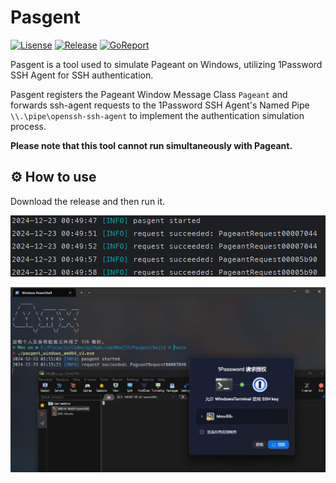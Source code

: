 # Pasgent

[![Lisense](https://img.shields.io/github/license/Mmx233/Pasgent)](https://github.com/Mmx233/Pasgent/blob/main/LICENSE)
[![Release](https://img.shields.io/github/v/release/Mmx233/Pasgent?color=blueviolet&include_prereleases)](https://github.com/Mmx233/Pasgent/releases)
[![GoReport](https://goreportcard.com/badge/github.com/Mmx233/Pasgent)](https://goreportcard.com/report/github.com/Mmx233/Pasgent)

Pasgent is a tool used to simulate Pageant on Windows, utilizing 1Password SSH Agent for SSH authentication.

Pasgent registers the Pageant Window Message Class `Pageant` and forwards ssh-agent requests to the 1Password SSH Agent's Named Pipe `\\.\pipe\openssh-ssh-agent` to implement the authentication simulation process.

**Please note that this tool cannot run simultaneously with Pageant.**

## :gear: How to use

Download the release and then run it.

![Command Line](screenshots/cmd.png)

![Command Line](screenshots/terminal.jpg)